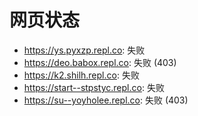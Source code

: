 # 网页状态
- https://ys.pyxzp.repl.co: 失败
- https://deo.babox.repl.co: 失败 (403)
- https://k2.shilh.repl.co: 失败
- https://start--stpstyc.repl.co: 失败
- https://su--yoyholee.repl.co: 失败 (403)
